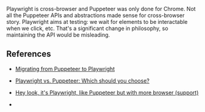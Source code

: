 Playwright is cross-browser and Puppeteer was only done for Chrome. Not all the Puppeteer APIs and abstractions made sense for cross-browser story. Playwright aims at testing: we wait for elements to be interactable when we click, etc. That's a significant change in philosophy, so maintaining the API would be misleading.

## References
- [Migrating from Puppeteer to Playwright](https://www.checklyhq.com/guides/puppeteer-to-playwright/)

- [Playwright vs. Puppeteer: Which should you choose?](https://blog.logrocket.com/playwright-vs-puppeteer/)
- [Hey look, it's Playwright, like Puppeteer but with more browser (support)](https://dev.to/evanhalley/hey-look-it-s-playwright-like-puppeteer-but-with-more-browser-support-3a25)
-
